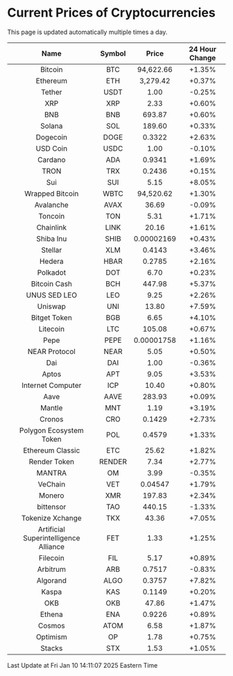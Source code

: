 # Current Prices of Cryptocurrencies
This page is updated automatically multiple times a day.

| Name | Symbol | Price | 24 Hour Change |
| :---: |:---:| :---: | :---: |
| Bitcoin | BTC | 94,622.66 | +1.35% |
| Ethereum | ETH | 3,279.42 | +0.37% |
| Tether | USDT | 1.00 | -0.25% |
| XRP | XRP | 2.33 | +0.60% |
| BNB | BNB | 693.87 | +0.60% |
| Solana | SOL | 189.60 | +0.33% |
| Dogecoin | DOGE | 0.3322 | +2.63% |
| USD Coin | USDC | 1.00 | -0.10% |
| Cardano | ADA | 0.9341 | +1.69% |
| TRON | TRX | 0.2436 | +0.15% |
| Sui | SUI | 5.15 | +8.05% |
| Wrapped Bitcoin | WBTC | 94,520.62 | +1.30% |
| Avalanche | AVAX | 36.69 | -0.09% |
| Toncoin | TON | 5.31 | +1.71% |
| Chainlink | LINK | 20.16 | +1.61% |
| Shiba Inu | SHIB | 0.00002169 | +0.43% |
| Stellar | XLM | 0.4143 | +3.46% |
| Hedera | HBAR | 0.2785 | +2.16% |
| Polkadot | DOT | 6.70 | +0.23% |
| Bitcoin Cash | BCH | 447.98 | +5.37% |
| UNUS SED LEO | LEO | 9.25 | +2.26% |
| Uniswap | UNI | 13.80 | +7.59% |
| Bitget Token | BGB | 6.65 | +4.10% |
| Litecoin | LTC | 105.08 | +0.67% |
| Pepe | PEPE | 0.00001758 | +1.16% |
| NEAR Protocol | NEAR | 5.05 | +0.50% |
| Dai | DAI | 1.00 | -0.36% |
| Aptos | APT | 9.05 | +3.53% |
| Internet Computer | ICP | 10.40 | +0.80% |
| Aave | AAVE | 283.93 | +0.09% |
| Mantle | MNT | 1.19 | +3.19% |
| Cronos | CRO | 0.1429 | +2.73% |
| Polygon Ecosystem Token | POL | 0.4579 | +1.33% |
| Ethereum Classic | ETC | 25.62 | +1.82% |
| Render Token | RENDER | 7.34 | +2.77% |
| MANTRA | OM | 3.99 | -0.35% |
| VeChain | VET | 0.04547 | +1.79% |
| Monero | XMR | 197.83 | +2.34% |
| bittensor | TAO | 440.15 | -1.33% |
| Tokenize Xchange | TKX | 43.36 | +7.05% |
| Artificial Superintelligence Alliance | FET | 1.33 | +1.25% |
| Filecoin | FIL | 5.17 | +0.89% |
| Arbitrum | ARB | 0.7517 | -0.83% |
| Algorand | ALGO | 0.3757 | +7.82% |
| Kaspa | KAS | 0.1149 | +0.20% |
| OKB | OKB | 47.86 | +1.47% |
| Ethena | ENA | 0.9226 | +0.89% |
| Cosmos | ATOM | 6.58 | +1.87% |
| Optimism | OP | 1.78 | +0.75% |
| Stacks | STX | 1.53 | +1.05% |

Last Update at Fri Jan 10 14:11:07 2025 Eastern Time